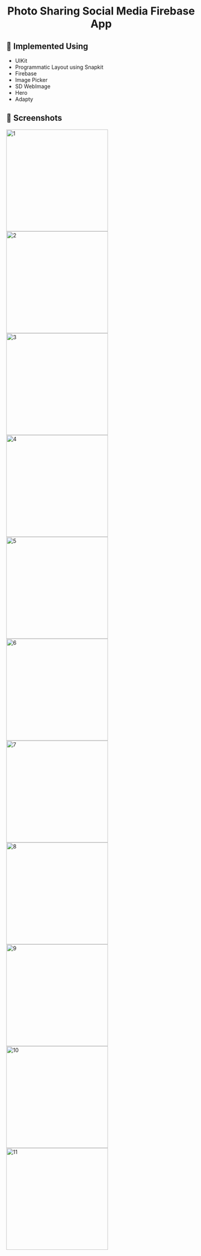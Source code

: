 <h1 align="center"> Photo Sharing Social Media Firebase App  </h1>

## :shirt: Implemented Using
  
- UIKit
- Programmatic Layout using Snapkit
- Firebase
- Image Picker
- SD WebImage
- Hero
- Adapty


## 📸 Screenshots
<img width="270" alt="1" src="https://github.com/rabiaabdioglu/VaultApp/assets/75799790/5bec1cb7-c37f-4261-b6ff-3bbefb0c7b66">
<img width="270" alt="2" src="https://github.com/rabiaabdioglu/VaultApp/assets/75799790/42ef5263-1df2-4fbb-a992-a02c956381ac">
<img width="270" alt="3" src="https://github.com/rabiaabdioglu/VaultApp/assets/75799790/5ec14a6a-1cf6-40ff-99e4-2cad25d65974">
<img width="270" alt="4" src="https://github.com/rabiaabdioglu/VaultApp/assets/75799790/0969ac49-35ed-4842-a1ba-38f3ff0935eb">
<img width="270" alt="5" src="https://github.com/rabiaabdioglu/VaultApp/assets/75799790/baf3e62f-1a7d-4107-975f-b07a18ad1a81">
<img width="270" alt="6" src="https://github.com/rabiaabdioglu/VaultApp/assets/75799790/3203ba02-d498-4c1f-9401-b98557a40f01">
<img width="270" alt="7" src="https://github.com/rabiaabdioglu/VaultApp/assets/75799790/1e24fb84-4407-45f1-82b0-ee38627f1051">
<img width="270" alt="8" src="https://github.com/rabiaabdioglu/VaultApp/assets/75799790/fefb6ee8-1a42-45a2-8950-171c266b7be2">
<img width="270" alt="9" src="https://github.com/rabiaabdioglu/VaultApp/assets/75799790/3a9eeb8b-9ff5-42c7-9249-7e827031da6a">
<img width="270" alt="10" src="https://github.com/rabiaabdioglu/VaultApp/assets/75799790/c721c9b6-18fd-498c-9a7f-ef78282a9e27">
<img width="270" alt="11" src="https://github.com/rabiaabdioglu/VaultApp/assets/75799790/ab0d82d6-a862-4cf5-bd23-d5744da3bb87">

